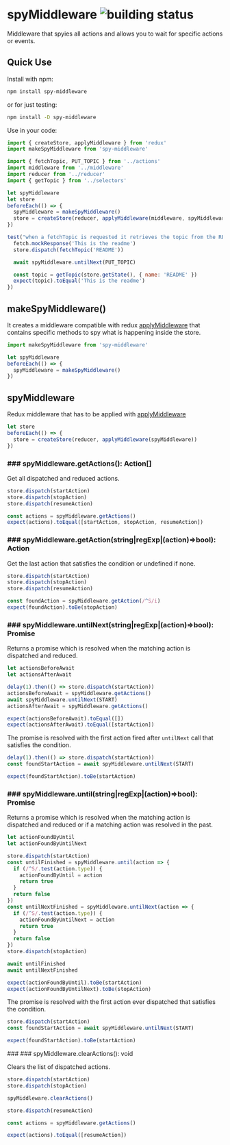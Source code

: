 spyMiddleware ![building status](https://api.travis-ci.org/drpicox/spy-middleware.svg?branch=master)
=============

Middleware that spyies all actions and allows you to wait for specific
actions or events.


Quick Use
---------

Install with npm:

```bash
npm install spy-middleware
```

or for just testing:

```bash
npm install -D spy-middleware
```

Use in your code:

```javascript
import { createStore, applyMiddleware } from 'redux'
import makeSpyMiddleware from 'spy-middleware'

import { fetchTopic, PUT_TOPIC } from '../actions'
import middleware from '../middleware'
import reducer from '../reducer'
import { getTopic } from '../selectors'

let spyMiddleware
let store
beforeEach(() => {
  spyMiddleware = makeSpyMiddleware()
  store = createStore(reducer, applyMiddleware(middleware, spyMiddleware))
})

test("when a fetchTopic is requested it retrieves the topic from the REST service", async () => {
  fetch.mockResponse('This is the readme')
  store.dispatch(fetchTopic('README'))

  await spyMiddleware.untilNext(PUT_TOPIC)

  const topic = getTopic(store.getState(), { name: 'README' })
  expect(topic).toEqual('This is the readme')
})
```


makeSpyMiddleware()
-------------------

It creates a middleware compatible with redux [applyMiddleware](https://redux.js.org/docs/api/applyMiddleware.html) that
contains specific methods to spy what is happening inside the store.

```javascript
import makeSpyMiddleware from 'spy-middleware'

let spyMiddleware
beforeEach(() => {
  spyMiddleware = makeSpyMiddleware()
})
```


spyMiddleware
-------------

Redux middleware that has to be applied with [applyMiddleware](https://redux.js.org/docs/api/applyMiddleware.html)

```javascript
let store
beforeEach(() => {
  store = createStore(reducer, applyMiddleware(spyMiddleware))
})
```

### ### spyMiddleware.getActions(): Action[]

Get all dispatched and reduced actions.

```javascript
store.dispatch(startAction)
store.dispatch(stopAction)
store.dispatch(resumeAction)

const actions = spyMiddleware.getActions()
expect(actions).toEqual([startAction, stopAction, resumeAction])
```

### ### spyMiddleware.getAction(string|regExp|(action)=>bool): Action

Get the last action that satisfies the condition or undefined if none.

```javascript
store.dispatch(startAction)
store.dispatch(stopAction)
store.dispatch(resumeAction)

const foundAction = spyMiddleware.getAction(/^S/i)
expect(foundAction).toBe(stopAction)
```

### ### spyMiddleware.untilNext(string|regExp|(action)=>bool): Promise<Action>

Returns a promise which is resolved when the matching action
is dispatched and reduced.

```javascript
let actionsBeforeAwait
let actionsAfterAwait

delay(1).then(() => store.dispatch(startAction))
actionsBeforeAwait = spyMiddleware.getActions()
await spyMiddleware.untilNext(START)
actionsAfterAwait = spyMiddleware.getActions()

expect(actionsBeforeAwait).toEqual([])
expect(actionsAfterAwait).toEqual([startAction])
```

The promise is resolved with the first action
fired after `untilNext` call
that satisfies the condition.

```javascript
delay(1).then(() => store.dispatch(startAction))
const foundStartAction = await spyMiddleware.untilNext(START)

expect(foundStartAction).toBe(startAction)
```


### ### spyMiddleware.until(string|regExp|(action)=>bool): Promise<Action>

Returns a promise which is resolved when the matching action
is dispatched and reduced or if a matching action was resolved in the past.

```javascript
let actionFoundByUntil
let actionFoundByUntilNext

store.dispatch(startAction)
const untilFinished = spyMiddleware.until(action => {
  if (/^S/.test(action.type)) {
    actionFoundByUntil = action
    return true
  }
  return false
})
const untilNextFinished = spyMiddleware.untilNext(action => {
  if (/^S/.test(action.type)) {
    actionFoundByUntilNext = action
    return true
  }
  return false
})
store.dispatch(stopAction)

await untilFinished
await untilNextFinished

expect(actionFoundByUntil).toBe(startAction)
expect(actionFoundByUntilNext).toBe(stopAction)
```


The promise is resolved with the first action
ever dispatched
that satisfies the condition.

```javascript
store.dispatch(startAction)
const foundStartAction = await spyMiddleware.untilNext(START)

expect(foundStartAction).toBe(startAction)
```

### ### spyMiddleware.clearActions(): void

Clears the list of dispatched actions.

```javascript
store.dispatch(startAction)
store.dispatch(stopAction)

spyMiddleware.clearActions()

store.dispatch(resumeAction)

const actions = spyMiddleware.getActions()

expect(actions).toEqual([resumeAction])
```
